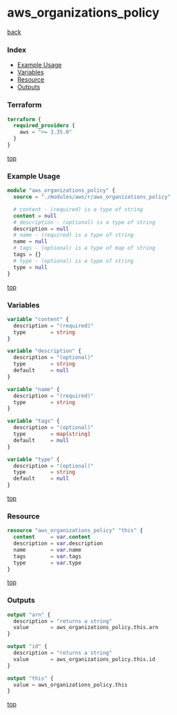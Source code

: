 # aws_organizations_policy

[back](../aws.md)

### Index

- [Example Usage](#example-usage)
- [Variables](#variables)
- [Resource](#resource)
- [Outputs](#outputs)

### Terraform

```terraform
terraform {
  required_providers {
    aws = ">= 3.35.0"
  }
}
```

[top](#index)

### Example Usage

```terraform
module "aws_organizations_policy" {
  source = "./modules/aws/r/aws_organizations_policy"

  # content - (required) is a type of string
  content = null
  # description - (optional) is a type of string
  description = null
  # name - (required) is a type of string
  name = null
  # tags - (optional) is a type of map of string
  tags = {}
  # type - (optional) is a type of string
  type = null
}
```

[top](#index)

### Variables

```terraform
variable "content" {
  description = "(required)"
  type        = string
}

variable "description" {
  description = "(optional)"
  type        = string
  default     = null
}

variable "name" {
  description = "(required)"
  type        = string
}

variable "tags" {
  description = "(optional)"
  type        = map(string)
  default     = null
}

variable "type" {
  description = "(optional)"
  type        = string
  default     = null
}
```

[top](#index)

### Resource

```terraform
resource "aws_organizations_policy" "this" {
  content     = var.content
  description = var.description
  name        = var.name
  tags        = var.tags
  type        = var.type
}
```

[top](#index)

### Outputs

```terraform
output "arn" {
  description = "returns a string"
  value       = aws_organizations_policy.this.arn
}

output "id" {
  description = "returns a string"
  value       = aws_organizations_policy.this.id
}

output "this" {
  value = aws_organizations_policy.this
}
```

[top](#index)